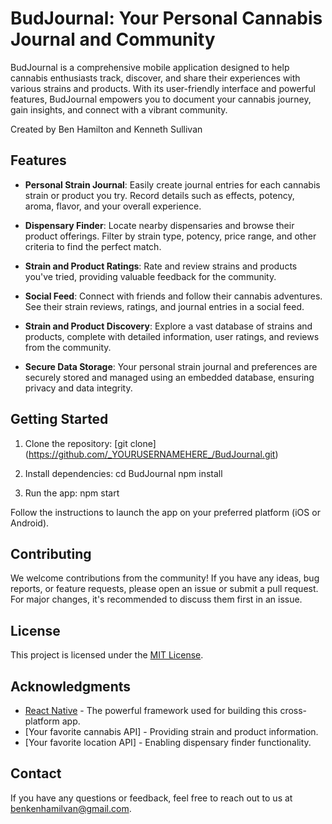 # BudJournal: Your Personal Cannabis Journal and Community

BudJournal is a comprehensive mobile application designed to help cannabis enthusiasts track, discover, and share their experiences with various strains and products. With its user-friendly interface and powerful features, BudJournal empowers you to document your cannabis journey, gain insights, and connect with a vibrant community.

Created by Ben Hamilton and Kenneth Sullivan

## Features

- **Personal Strain Journal**: Easily create journal entries for each cannabis strain or product you try. Record details such as effects, potency, aroma, flavor, and your overall experience.

- **Dispensary Finder**: Locate nearby dispensaries and browse their product offerings. Filter by strain type, potency, price range, and other criteria to find the perfect match.

- **Strain and Product Ratings**: Rate and review strains and products you've tried, providing valuable feedback for the community.

- **Social Feed**: Connect with friends and follow their cannabis adventures. See their strain reviews, ratings, and journal entries in a social feed.

- **Strain and Product Discovery**: Explore a vast database of strains and products, complete with detailed information, user ratings, and reviews from the community.

- **Secure Data Storage**: Your personal strain journal and preferences are securely stored and managed using an embedded database, ensuring privacy and data integrity.

## Getting Started

1. Clone the repository:
  [git clone] (https://github.com/_YOURUSERNAMEHERE_/BudJournal.git) 

2. Install dependencies:
  cd BudJournal
  npm install    
    
3. Run the app:
  npm start

Follow the instructions to launch the app on your preferred platform (iOS or Android).

## Contributing

We welcome contributions from the community! If you have any ideas, bug reports, or feature requests, please open an issue or submit a pull request. For major changes, it's recommended to discuss them first in an issue.

## License

This project is licensed under the [MIT License](LICENSE).

## Acknowledgments

- [React Native](https://reactnative.dev/) - The powerful framework used for building this cross-platform app.
- [Your favorite cannabis API] - Providing strain and product information.
- [Your favorite location API] - Enabling dispensary finder functionality.

## Contact

If you have any questions or feedback, feel free to reach out to us at [benkenhamilvan@gmail.com](mailto:benkenhamilvan@gmail.com).
